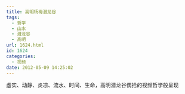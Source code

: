```yaml
---
title: 高明杨梅潜龙谷
tags:
  - 哲学
  - 山水
  - 潜龙谷
  - 高明
url: 1624.html
id: 1624
categories:
  - 视频
date: 2012-05-09 14:25:02
---
```


 虚实、动静、炎凉、流水、时间、生命，高明潜龙谷偶拾的视频哲学般呈现
